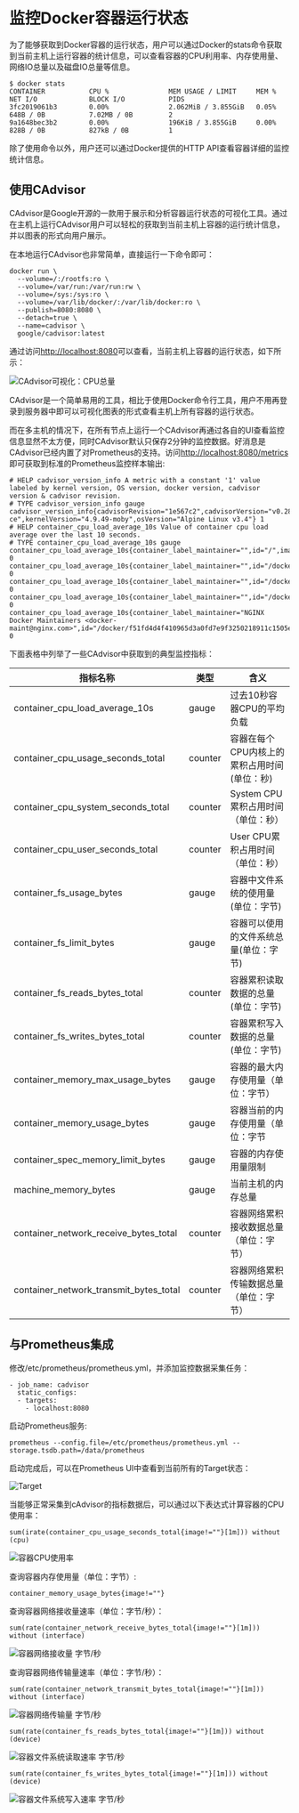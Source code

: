 # 监控Docker容器运行状态

为了能够获取到Docker容器的运行状态，用户可以通过Docker的stats命令获取到当前主机上运行容器的统计信息，可以查看容器的CPU利用率、内存使用量、网络IO总量以及磁盘IO总量等信息。

```
$ docker stats
CONTAINER           CPU %               MEM USAGE / LIMIT     MEM %               NET I/O             BLOCK I/O           PIDS
3fc2019061b3        0.00%               2.062MiB / 3.855GiB   0.05%               648B / 0B           7.02MB / 0B         2
9a1648bec3b2        0.00%               196KiB / 3.855GiB     0.00%               828B / 0B           827kB / 0B          1
```
除了使用命令以外，用户还可以通过Docker提供的HTTP API查看容器详细的监控统计信息。

## 使用CAdvisor

CAdvisor是Google开源的一款用于展示和分析容器运行状态的可视化工具。通过在主机上运行CAdvisor用户可以轻松的获取到当前主机上容器的运行统计信息，并以图表的形式向用户展示。

在本地运行CAdvisor也非常简单，直接运行一下命令即可：

```
docker run \
  --volume=/:/rootfs:ro \
  --volume=/var/run:/var/run:rw \
  --volume=/sys:/sys:ro \
  --volume=/var/lib/docker/:/var/lib/docker:ro \
  --publish=8080:8080 \
  --detach=true \
  --name=cadvisor \
  google/cadvisor:latest
```

通过访问[http://localhost:8080](http://localhost:8080)可以查看，当前主机上容器的运行状态，如下所示：

![CAdvisor可视化：CPU总量](http://p2n2em8ut.bkt.clouddn.com/cadvisor-total-usage.png)

CAdvisor是一个简单易用的工具，相比于使用Docker命令行工具，用户不用再登录到服务器中即可以可视化图表的形式查看主机上所有容器的运行状态。

而在多主机的情况下，在所有节点上运行一个CAdvisor再通过各自的UI查看监控信息显然不太方便，同时CAdvisor默认只保存2分钟的监控数据。好消息是CAdvisor已经内置了对Prometheus的支持。访问[http://localhost:8080/metrics](http://localhost:8080/metrics)即可获取到标准的Prometheus监控样本输出:

```
# HELP cadvisor_version_info A metric with a constant '1' value labeled by kernel version, OS version, docker version, cadvisor version & cadvisor revision.
# TYPE cadvisor_version_info gauge
cadvisor_version_info{cadvisorRevision="1e567c2",cadvisorVersion="v0.28.3",dockerVersion="17.09.1-ce",kernelVersion="4.9.49-moby",osVersion="Alpine Linux v3.4"} 1
# HELP container_cpu_load_average_10s Value of container cpu load average over the last 10 seconds.
# TYPE container_cpu_load_average_10s gauge
container_cpu_load_average_10s{container_label_maintainer="",id="/",image="",name=""} 0
container_cpu_load_average_10s{container_label_maintainer="",id="/docker",image="",name=""} 0
container_cpu_load_average_10s{container_label_maintainer="",id="/docker/15535a1e09b3a307b46d90400423d5b262ec84dc55b91ca9e7dd886f4f764ab3",image="busybox",name="lucid_shaw"} 0
container_cpu_load_average_10s{container_label_maintainer="",id="/docker/46750749b97bae47921d49dccdf9011b503e954312b8cffdec6268c249afa2dd",image="google/cadvisor:latest",name="cadvisor"} 0
container_cpu_load_average_10s{container_label_maintainer="NGINX Docker Maintainers <docker-maint@nginx.com>",id="/docker/f51fd4d4f410965d3a0fd7e9f3250218911c1505e12960fb6dd7b889e75fc114",image="nginx",name="confident_brattain"} 0
```

下面表格中列举了一些CAdvisor中获取到的典型监控指标：

|指标名称|类型| 含义 |
|------|----|---- |
| container_cpu_load_average_10s | gauge | 过去10秒容器CPU的平均负载|
| container_cpu_usage_seconds_total | counter | 容器在每个CPU内核上的累积占用时间 (单位：秒)|
| container_cpu_system_seconds_total |  counter| System CPU累积占用时间（单位：秒）|
| container_cpu_user_seconds_total| counter | User CPU累积占用时间（单位：秒） |
| container_fs_usage_bytes | gauge | 容器中文件系统的使用量(单位：字节)  |
| container_fs_limit_bytes | gauge | 容器可以使用的文件系统总量(单位：字节) |
| container_fs_reads_bytes_total | counter | 容器累积读取数据的总量(单位：字节) |
| container_fs_writes_bytes_total | counter | 容器累积写入数据的总量(单位：字节) |
| container_memory_max_usage_bytes |gauge | 容器的最大内存使用量（单位：字节）|
| container_memory_usage_bytes| gauge| 容器当前的内存使用量（单位：字节 |
| container_spec_memory_limit_bytes |gauge| 容器的内存使用量限制 |
| machine_memory_bytes |gauge| 当前主机的内存总量|
| container_network_receive_bytes_total |counter| 容器网络累积接收数据总量（单位：字节）|
| container_network_transmit_bytes_total |counter| 容器网络累积传输数据总量（单位：字节）|

## 与Prometheus集成

修改/etc/prometheus/prometheus.yml，并添加监控数据采集任务：

```
- job_name: cadvisor
  static_configs:
  - targets:
    - localhost:8080
```

启动Prometheus服务:

```
prometheus --config.file=/etc/prometheus/prometheus.yml --storage.tsdb.path=/data/prometheus
```

启动完成后，可以在Prometheus UI中查看到当前所有的Target状态：

![Target](http://p2n2em8ut.bkt.clouddn.com/prometheus_targetes_with_cadvisor.png)

当能够正常采集到cAdvisor的指标数据后，可以通过以下表达式计算容器的CPU使用率：

```
sum(irate(container_cpu_usage_seconds_total{image!=""}[1m])) without (cpu)
```

![容器CPU使用率](http://p2n2em8ut.bkt.clouddn.com/promql_container_cpu_usage.png)

查询容器内存使用量（单位：字节）:

```
container_memory_usage_bytes{image!=""}
```

查询容器网络接收量速率（单位：字节/秒）：

```
sum(rate(container_network_receive_bytes_total{image!=""}[1m])) without (interface)
```

![容器网络接收量 字节/秒](http://p2n2em8ut.bkt.clouddn.com/container_network_receive_bytes_total.png)

查询容器网络传输量速率（单位：字节/秒）：

```
sum(rate(container_network_transmit_bytes_total{image!=""}[1m])) without (interface)
```

![容器网络传输量 字节/秒](http://p2n2em8ut.bkt.clouddn.com/container_network_transmit_bytes_total.png)

```
sum(rate(container_fs_reads_bytes_total{image!=""}[1m])) without (device)
```

![容器文件系统读取速率 字节/秒](http://p2n2em8ut.bkt.clouddn.com/container_fs_reads_bytes_total.png)

```
sum(rate(container_fs_writes_bytes_total{image!=""}[1m])) without (device)
```

![容器文件系统写入速率 字节/秒](http://p2n2em8ut.bkt.clouddn.com/container_fs_writes_bytes_total.png)
